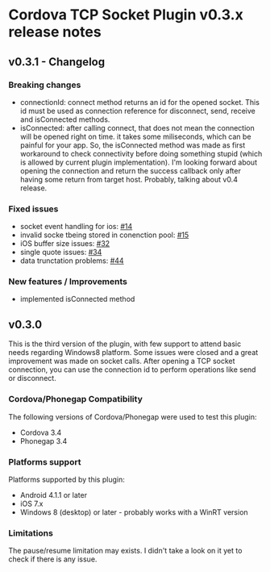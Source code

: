 Cordova TCP Socket Plugin v0.3.x release notes
==============================================

## v0.3.1 - Changelog

### Breaking changes
* connectionId: connect method returns an id for the opened socket. This id must be used as connection reference for disconnect, send, receive and isConnected methods.
* isConnected: after calling connect, that does not mean the connection will be opened right on time. it takes some miliseconds, which can be painful for your app. So, the isConnected method was made as first workaround to check connectivity before doing something stupid (which is allowed by current plugin implementation). I'm looking forward about opening the connection and return the success callback only after having some return from target host. Probably, talking about v0.4 release.


### Fixed issues
* socket event handling for ios: [#14](http://github.com/Tlantic/cdv-socket-plugin/issues/14)
* invalid socke tbeing stored in conenction pool: [#15](http://github.com/Tlantic/cdv-socket-plugin/issues/15)
* iOS buffer size issues: [#32](http://github.com/Tlantic/cdv-socket-plugin/issues/32)
* single quote issues: [#34](http://github.com/Tlantic/cdv-socket-plugin/issues/34)
* data trunctation problems: [#44](http://github.com/Tlantic/cdv-socket-plugin/issues/44)

### New features / Improvements
* implemented isConnected method


## v0.3.0

This is the third version of the plugin, with few support to attend basic needs regarding Windows8 platform.
Some issues were closed and a great improvement was made on socket calls. After opening a TCP socket connection,
you can use the connection id to perform operations like send or disconnect.

### Cordova/Phonegap Compatibility

The following versions of Cordova/Phonegap were used to test this plugin:

* Cordova 3.4
* Phonegap 3.4


### Platforms support

Platforms supported by this plugin:

* Android 4.1.1 or later
* iOS 7.x
* Windows 8 (desktop) or later - probably works with a WinRT version

### Limitations

The pause/resume limitation may exists. I didn't take a look on it yet to check if there is any issue.

